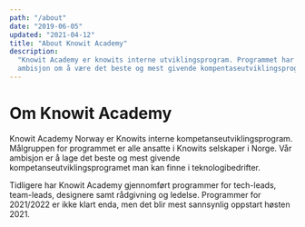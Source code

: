 ```yaml
---
path: "/about"
date: "2019-06-05"
updated: "2021-04-12"
title: "About Knowit Academy"
description:
  "Knowit Academy er knowits interne utviklingsprogram. Programmet har som
  ambisjon om å være det beste og mest givende kompentaseutviklingsprogrammet."
---
```


# Om Knowit Academy

Knowit Academy Norway er Knowits interne kompetanseutviklingsprogram.
Målgruppen for programmet er alle ansatte i Knowits selskaper i Norge. Vår
ambisjon er å lage det beste og mest givende kompetanseutviklingsprogramet man
kan finne i teknologibedrifter.

Tidligere har Knowit Academy gjennomført programmer for
tech-leads, team-leads, designere samt rådgivning og ledelse. Programmer for 2021/2022 er ikke klart enda, men det blir mest sannsynlig oppstart høsten 2021.
